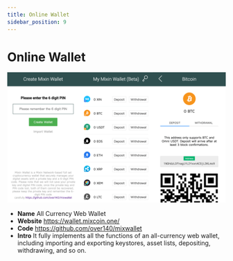 ```yaml
---
title: Online Wallet
sidebar_position: 9
---
```


# Online Wallet

![All-currency Web Wallet](./online-wallet.png)

- **Name** All Currency Web Wallet
- **Website** https://wallet.mixcoin.one/
- **Code** https://github.com/over140/mixwallet
- **Intro** It fully implements all the functions of an all-currency web wallet, including importing and exporting keystores, asset lists, depositing, withdrawing, and so on. 